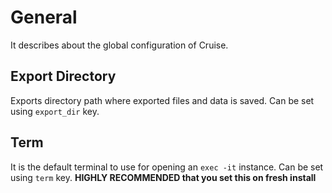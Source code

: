 # General

It describes about the global configuration of Cruise.

## Export Directory
Exports directory path where exported files and data is saved. Can be set using `export_dir` key.

## Term 
It is the default terminal to use for opening an `exec -it` instance. Can be set using `term` key.
**HIGHLY RECOMMENDED that you set this on fresh install**
